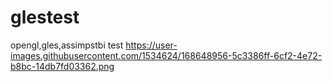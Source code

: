# glestest
opengl,gles,assimpstbi test
https://user-images.githubusercontent.com/1534624/168648956-5c3386ff-6cf2-4e72-b8bc-14db7fd03362.png
